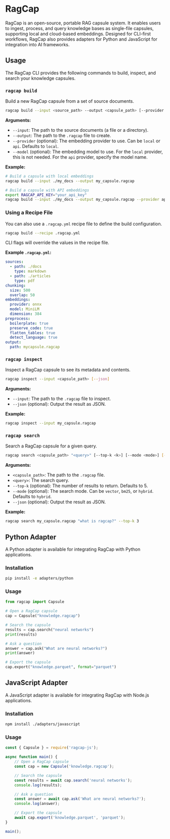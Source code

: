 # RagCap
RagCap is an open-source, portable RAG capsule system.  It enables users to ingest, process, and query knowledge bases as single-file capsules,  supporting local and cloud-based embeddings. Designed for CLI-first workflows, RagCap also provides adapters for Python and JavaScript for integration into AI frameworks.

## Usage

The RagCap CLI provides the following commands to build, inspect, and search your knowledge capsules.

### `ragcap build`

Build a new RagCap capsule from a set of source documents.

```bash
ragcap build --input <source_path> --output <capsule_path> [--provider <provider>] [--model <model>]
```

**Arguments:**

*   `--input`: The path to the source documents (a file or a directory).
*   `--output`: The path to the `.ragcap` file to create.
*   `--provider` (optional): The embedding provider to use. Can be `local` or `api`. Defaults to `local`.
*   `--model` (optional): The embedding model to use. For the `local` provider, this is not needed. For the `api` provider, specify the model name.

**Example:**

```bash
# Build a capsule with local embeddings
ragcap build --input ./my_docs --output my_capsule.ragcap

# Build a capsule with API embeddings
export RAGCAP_API_KEY="your_api_key"
ragcap build --input ./my_docs --output my_capsule.ragcap --provider api --model "text-embedding-ada-002"
```

### Using a Recipe File

You can also use a `.ragcap.yml` recipe file to define the build configuration.

```bash
ragcap build --recipe .ragcap.yml
```

CLI flags will override the values in the recipe file.

**Example `.ragcap.yml`:**

```yaml
sources:
  - path: ./docs
    type: markdown
  - path: ./articles
    type: pdf
chunking:
  size: 500
  overlap: 50
embeddings:
  provider: onnx
  model: MiniLM
  dimension: 384
preprocess:
  boilerplate: true
  preserve_code: true
  flatten_tables: true
  detect_language: true
output:
  path: mycapsule.ragcap
```

### `ragcap inspect`

Inspect a RagCap capsule to see its metadata and contents.

```bash
ragcap inspect --input <capsule_path> [--json]
```

**Arguments:**

*   `--input`: The path to the `.ragcap` file to inspect.
*   `--json` (optional): Output the result as JSON.

**Example:**

```bash
ragcap inspect --input my_capsule.ragcap
```

### `ragcap search`

Search a RagCap capsule for a given query.

```bash
ragcap search <capsule_path> "<query>" [--top-k <k>] [--mode <mode>] [--json]
```

**Arguments:**

*   `<capsule_path>`: The path to the `.ragcap` file.
*   `<query>`: The search query.
*   `--top-k` (optional): The number of results to return. Defaults to 5.
*   `--mode` (optional): The search mode. Can be `vector`, `bm25`, or `hybrid`. Defaults to `hybrid`.
*   `--json` (optional): Output the result as JSON.

**Example:**

```bash
ragcap search my_capsule.ragcap "what is ragcap?" --top-k 3
```

## Python Adapter

A Python adapter is available for integrating RagCap with Python applications.

### Installation

```bash
pip install -e adapters/python
```

### Usage

```python
from ragcap import Capsule

# Open a RagCap capsule
cap = Capsule("knowledge.ragcap")

# Search the capsule
results = cap.search("neural networks")
print(results)

# Ask a question
answer = cap.ask("What are neural networks?")
print(answer)

# Export the capsule
cap.export("knowledge.parquet", format="parquet")
```

## JavaScript Adapter

A JavaScript adapter is available for integrating RagCap with Node.js applications.

### Installation

```bash
npm install ./adapters/javascript
```

### Usage

```javascript
const { Capsule } = require('ragcap-js');

async function main() {
    // Open a RagCap capsule
    const cap = new Capsule('knowledge.ragcap');

    // Search the capsule
    const results = await cap.search('neural networks');
    console.log(results);

    // Ask a question
    const answer = await cap.ask('What are neural networks?');
    console.log(answer);

    // Export the capsule
    await cap.export('knowledge.parquet', 'parquet');
}

main();
```
